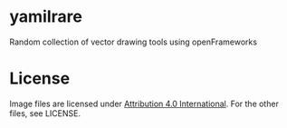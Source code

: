 yamiIrare
=========

Random collection of vector drawing tools using openFrameworks


License
========

Image files are licensed under [Attribution 4.0 International]( http://creativecommons.org/licenses/by/4.0/ ). For the other files, see LICENSE.
